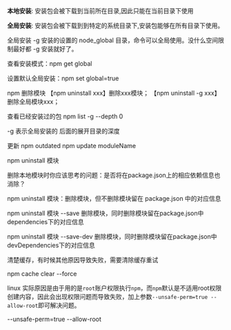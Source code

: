 **本地安装**: 安装包会被下载到当前所在目录,因此只能在当前目录下使用

**全局安装**: 安装包会被下载到到特定的系统目录下,安装包能够在所有目录下使用。

全局安装 -g
安装的设置的 node_global 目录，命令可以全局使用。没什么空间限制最好都 -g 安装就好了。

查看安装模式：npm get global

设置默认全局安装：npm set global=true

npm 删除模块
【npm uninstall xxx】删除xxx模块； 
【npm uninstall -g xxx】删除全局模块xxx；

查看已经安装过的包
npm list -g --depth 0

-g 表示全局安装的 后面的展开目录的深度

更新
npm outdated 
npm update moduleName

npm uninstall 模块

删除本地模块时你应该思考的问题：是否将在package.json上的相应依赖信息也消除？

npm uninstall 模块：删除模块，但不删除模块留在 package.json 中的对应信息

npm uninstall 模块 --save 删除模块，同时删除模块留在package.json中dependencies下的对应信息

npm uninstall 模块 --save-dev 删除模块，同时删除模块留在package.json中devDependencies下的对应信息



清楚缓存，有时候其他原因导致失败，需要清除缓存重试

npm cache clear --force



linux 实际原因是由于用的是`root`账户权限执行`npm`，而`npm`默认是不适用root权限创建内容，因此会出现权限问题而导致失败，加上参数`--unsafe-perm=true --allow-root`即可解决问题。

--unsafe-perm=true --allow-root

